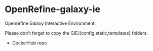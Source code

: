 # OpenRefine-galaxy-ie
Openrefine Galaxy Interactive Environment.

Please don't forget to copy the GIE/{config,static,templates} folders.

- DockerHub repo





